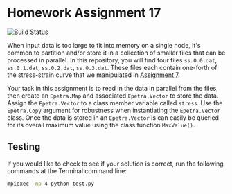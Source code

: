 # Homework Assignment 17

[![Build Status](https://travis-ci.com/PGE383-HPC/assignment17.svg?token=SnMGq692xXXqxzyE6QSj&branch=master)](https://travis-ci.com/PGE383-HPC/assignment17)

When input data is too large to fit into memory on a single node, it's common to partition and/or store it in a collection of smaller 
files that can be processed in parallel.  In this repository, you will find four files `ss.0.0.dat`, `ss.0.1.dat`, `ss.0.2.dat`, `ss.0.3.dat`.  These
files each contain one-forth of the stress-strain curve that we manipulated in [Assignment 7](https://github.com/PGE383-HPC-Students/assignment7). 

Your task in this assignment is to read in the data in parallel from the files, then create an `Epetra.Map` and associated `Epetra.Vector` to store the data.  
Assign the `Epetra.Vector` to a class member variable called `stress`.  Use the `Epetra.Copy` argument for robustness when instantiating the `Epetra.Vector` class.  Once the data is stored in an `Epetra.Vector` is can easily be queried for its overall maximum value using the class function `MaxValue()`.  


## Testing

If you would like to check to see if your solution is correct, run the following commands at the Terminal command line:

```bash
mpiexec -np 4 python test.py
```
